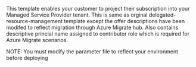 This template enables your customer to project their subscription into your Managed Service Provider tenant. This is same as orginal delegated-resource-management template except the offer descriptions have been modifed to reflect migration through Azure Migrate hub. Also contains descriptive princial name assigned to contributor role which is required for Azure Migrate scenarios. 

NOTE: You must modify the parameter file to reflect your environment before deploying
